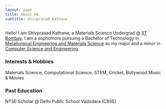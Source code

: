 ```yaml
---
layout: page
title: About me
subtitle: Shivprasad Kathane
---
```


Hello! I am Shivprasad Kathane, a Materials Science Undergrad @ [IIT Bombay](http://www.iitb.ac.in). I am a sophomore pursuing a Bachelor of Technology in [Metallurgical Engineering and Materials Science](http://www.iitb.ac.in/mems/en) as my major and a minor in [Computer Science and Engineering](http://www.cse.iitb.ac.in).

### Interests & Hobbies
Materials Science, Computational Science, STEM, Cricket, Bollywood Music & Movies

### Past Education
NTSE Scholar @ Delhi Public School Vadodara (CBSE)
